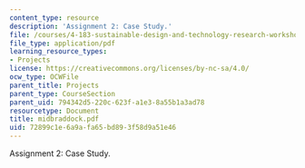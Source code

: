 ```yaml
---
content_type: resource
description: 'Assignment 2: Case Study.'
file: /courses/4-183-sustainable-design-and-technology-research-workshop-spring-2004/72899c1e6a9afa65bd893f58d9a51e46_midbraddock.pdf
file_type: application/pdf
learning_resource_types:
- Projects
license: https://creativecommons.org/licenses/by-nc-sa/4.0/
ocw_type: OCWFile
parent_title: Projects
parent_type: CourseSection
parent_uid: 794342d5-220c-623f-a1e3-8a55b1a3ad78
resourcetype: Document
title: midbraddock.pdf
uid: 72899c1e-6a9a-fa65-bd89-3f58d9a51e46
---
```

Assignment 2: Case Study.